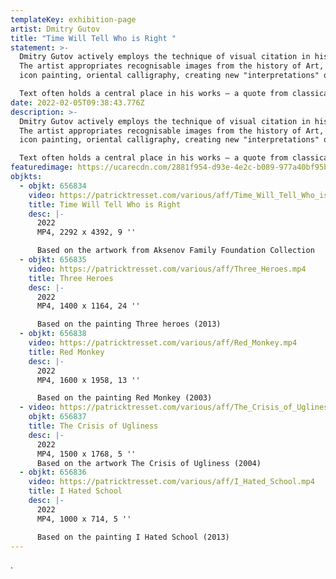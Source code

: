 ```yaml
---
templateKey: exhibition-page
artist: Dmitry Gutov
title: "Time Will Tell Who is Right "
statement: >-
  Dmitry Gutov actively employs the technique of visual citation in his work.
  The artist appropriates recognisable images from the history of Art, Russian
  icon painting, oriental calligraphy, creating new "interpretations" of them.

  Text often holds a central place in his works – a quote from classical literature or a common phrase taken from life resonate and are relevant today.
date: 2022-02-05T09:38:43.776Z
description: >-
  Dmitry Gutov actively employs the technique of visual citation in his work.
  The artist appropriates recognisable images from the history of Art, Russian
  icon painting, oriental calligraphy, creating new "interpretations" of them.

  Text often holds a central place in his works – a quote from classical literature or a common phrase taken from life resonate and are relevant today.
featuredimage: https://ucarecdn.com/2881f954-d93e-4e2c-b089-977a40bf95b2/
objkts:
  - objkt: 656834
    video: https://patricktresset.com/various/aff/Time_Will_Tell_Who_is_Right.mp4
    title: Time Will Tell Who is Right
    desc: |-
      2022
      MP4, 2292 x 4392, 9 ''

      Based on the artwork from Aksenov Family Foundation Collection 
  - objkt: 656835
    video: https://patricktresset.com/various/aff/Three_Heroes.mp4
    title: Three Heroes
    desc: |-
      2022
      MP4, 1400 x 1164, 24 ''

      Based on the painting Three heroes (2013)
  - objkt: 656838
    video: https://patricktresset.com/various/aff/Red_Monkey.mp4
    title: Red Monkey
    desc: |-
      2022
      MP4, 1600 x 1958, 13 ''

      Based on the painting Red Monkey (2003)
  - video: https://patricktresset.com/various/aff/The_Crisis_of_Ugliness.mp4
    objkt: 656837
    title: The Crisis of Ugliness
    desc: |-
      2022
      MP4, 1500 x 1768, 5 ''
      Based on the artwork The Crisis of Ugliness (2004)
  - objkt: 656836
    video: https://patricktresset.com/various/aff/I_Hated_School.mp4
    title: I Hated School
    desc: |-
      2022
      MP4, 1000 x 714, 5 ''

      Based on the painting I Hated School (2013)
---
```

.